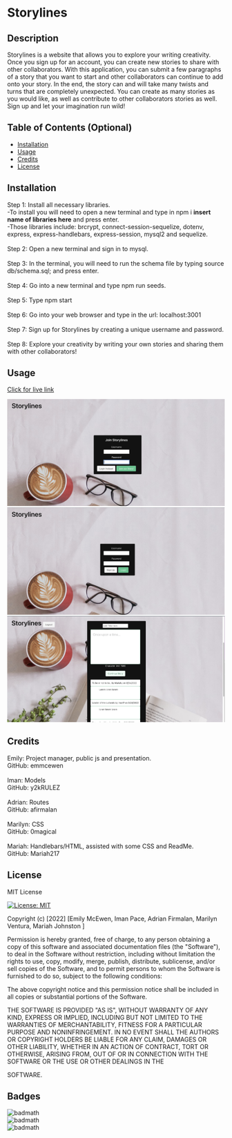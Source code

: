 # Storylines

## Description

Storylines is a website that allows you to explore your writing creativity. Once you sign up for an account, you can create new stories to share with other collaborators. With this application, you can submit a few paragraphs of a story that you want to start and other collaborators can continue to add onto your story. In the end, the story can and will take many twists and turns that are completely unexpected. You can create as many stories as you would like, as well as contribute to other collaborators stories as well. Sign up and let your imagination run wild!

## Table of Contents (Optional)

- [Installation](#installation)
- [Usage](#usage)
- [Credits](#credits)
- [License](#license)

## Installation
Step 1: Install all necessary libraries. 
<br>
-To install you will need to open a new terminal and type in npm i **insert name of libraries here** and press enter. <br>
-Those libraries include: brcrypt, connect-session-sequelize, dotenv, express, express-handlebars, express-session, mysql2 and sequelize.
<br>
<br>
Step 2: Open a new terminal and sign in to mysql.
<br>
<br>
Step 3: In the terminal, you will need to run the schema file by typing source db/schema.sql; and press enter.
<br>
<br>
Step 4: Go into a new terminal and type npm run seeds.
<br>
<br>
Step 5: Type npm start
<br>
<br>
Step 6: Go into your web browser and type in the url: localhost:3001
<br>
<br>
Step 7: Sign up for Storylines by creating a unique username and password.
<br>
<br>
Step 8: Explore your creativity by writing your own stories and sharing them with other collaborators!

## Usage

 <a href="https://project2-em.herokuapp.com/">Click for live link</a>


![screenshot1](Assets/storylines1.png)
![screenshot1](Assets/storylines2.png)
![screenshot1](Assets/storylines3.png)

## Credits

Emily: Project manager, public js and presentation.
<br>
GitHub: emmcewen
<br>
<br>
Iman: Models
<br>
GitHub: y2kRULEZ
<br>
<br>
Adrian: Routes
<br>
GitHub: afirmalan
<br>
<br>
Marilyn: CSS
<br>
GitHub: 0magical
<br>
<br>
Mariah: Handlebars/HTML, assisted with some CSS and ReadMe.
<br>
GitHub: Mariah217


## License
MIT License

[![License: MIT](https://img.shields.io/badge/License-MIT-yellow.svg)](https://opensource.org/licenses/MIT)

Copyright (c) [2022] [Emily McEwen, Iman Pace, Adrian Firmalan, Marilyn Ventura, Mariah Johnston ]

Permission is hereby granted, free of charge, to any person obtaining a copy
of this software and associated documentation files (the "Software"), to deal
in the Software without restriction, including without limitation the rights
to use, copy, modify, merge, publish, distribute, sublicense, and/or sell
copies of the Software, and to permit persons to whom the Software is
furnished to do so, subject to the following conditions:

The above copyright notice and this permission notice shall be included in all
copies or substantial portions of the Software.

THE SOFTWARE IS PROVIDED "AS IS", WITHOUT WARRANTY OF ANY KIND, EXPRESS OR
IMPLIED, INCLUDING BUT NOT LIMITED TO THE WARRANTIES OF MERCHANTABILITY,
FITNESS FOR A PARTICULAR PURPOSE AND NONINFRINGEMENT. IN NO EVENT SHALL THE
AUTHORS OR COPYRIGHT HOLDERS BE LIABLE FOR ANY CLAIM, DAMAGES OR OTHER
LIABILITY, WHETHER IN AN ACTION OF CONTRACT, TORT OR OTHERWISE, ARISING FROM,
OUT OF OR IN CONNECTION WITH THE SOFTWARE OR THE USE OR OTHER DEALINGS IN THE

SOFTWARE.

## Badges

![badmath](https://img.shields.io/static/v1?label=JavaScript&message=72%&color=blue)<br>
![badmath](https://img.shields.io/static/v1?label=Handlebars&message=23%&color=orange)<br>
![badmath](https://img.shields.io/static/v1?label=CSS&message=4%&color=yellow)<br>

